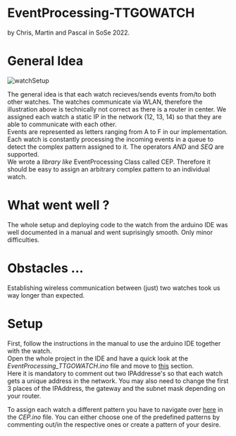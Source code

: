 # EventProcessing-TTGOWATCH

by Chris, Martin and Pascal in SoSe 2022.


# General Idea
![watchSetup](https://user-images.githubusercontent.com/84461357/179754101-7df50dd0-cc32-444d-8d6f-cb290eda0b86.JPG)

The general idea is that each watch recieves/sends events from/to both other watches. The watches communicate via WLAN, therefore the illustration above is technically not correct as there is a router in center. We assigned each watch a static IP in the network (12, 13, 14) so that they are able to communicate with each other.  
Events are represented as letters ranging from A to F in our implementation. Each watch is constantly processing the incoming events in a queue to detect the complex pattern assigned to it. The operators _AND_ and _SEQ_ are supported.  
We wrote a _library like_ EventProcessing Class called CEP. Therefore it should be easy to assign an arbitrary complex pattern to an individual watch.


# What went well ?
The whole setup and deploying code to the watch from the arduino IDE was well documented in a manual and went suprisingly smooth. Only minor difficulties.


# Obstacles ...
Establishing wireless communication between (just) two watches took us way longer than expected. 


# Setup
First, follow the instructions in the manual to use the arduino IDE together with the watch.  
Open the whole project in the IDE and have a quick look at the _EventProcessing_TTGOWATCH.ino_ file and move to [this](https://github.com/reuterma24/EventProcessing-TTGOWATCH/blob/59c1df0fea0641a8e6914c44a1d574a6165ffd08/EventProcessing_TTGOWATCH.ino#L14-L19") section.  
Here it is mandatory to comment out two IPAddresse's so that each watch gets a unique address in the network. You may also need to change the first 3 places of the IPAddress, the gateway and the subnet mask depending on your router.
  
To assign each watch a different pattern you have to navigate over [here](https://github.com/reuterma24/EventProcessing-TTGOWATCH/blob/59c1df0fea0641a8e6914c44a1d574a6165ffd08/CEP.ino#L173-L180) in the _CEP.ino_ file. 
You can either choose one of the predefined patterns by commenting out/in the respective ones or create a pattern of your desire.
